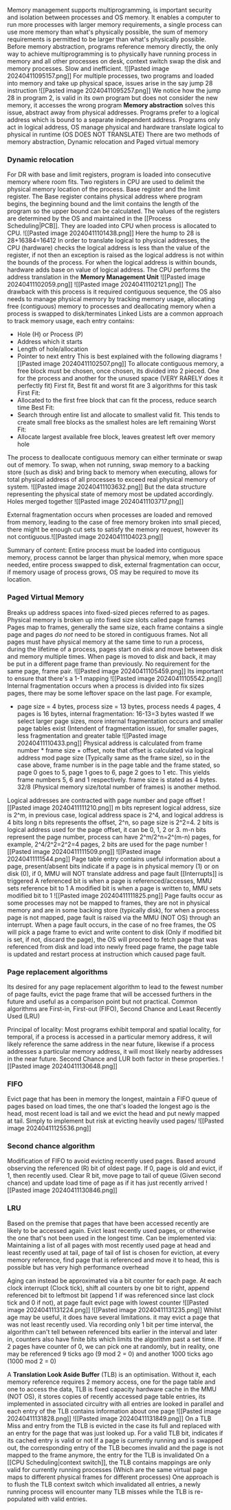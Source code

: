 Memory management supports multiprogramming, is important security and isolation between processes and OS memory. It enables a computer to run more processes with larger memory requirements, a single process can use more memory than what's physically possible, the sum of memory requirements is permitted to be larger than what's physically possible.
Before memory abstraction, programs reference memory directly, the only way to achieve multiprogramming is to physically have running process in memory and all other processes on desk, context switch swap the disk and memory processes. Slow and inefficient.
![[Pasted image 20240411095157.png]]
For multiple processes, two programs and loaded into memory and take up physical space, issues arise in the say jump 28 instruction
![[Pasted image 20240411095257.png]]
We notice how the jump 28 in program 2, is valid in its own program but does not consider the new memory, it accesses the wrong program
**Memory abstraction** solves this issue, abstract away from physical addresses. Programs prefer to a logical address which is bound to a separate independent address. Programs only act in logical address, OS manage physical and hardware translate logical to physical in runtime (OS DOES NOT TRANSLATE)
There are two methods of memory abstraction, Dynamic relocation and Paged virtual memory
### Dynamic relocation
For DR with base and limit registers, program is loaded into consecutive memory where room fits. Two registers in CPU are used to delimit the physical memory location of the process. Base register and the limit register.
The Base register contains physical address where program begins, the beginning bound and the limit contains the length of the program so the upper bound can be calculated.
The values of the registers are determined by the OS and maintained in the [[Process Scheduling|PCB]]. They are loaded into CPU when process is allocated to CPU.
![[Pasted image 20240411101438.png]]
Here the hump to 28 is 28+16384=16412
In order to translate logical to physical addresses, the CPU (hardware) checks the logical address is less than the value of the register, if not then an exception is raised as the logical address is not within the bounds of the process.
For when the logical address is within bounds, hardware adds base on value of logical address. The CPU performs the address translation in the **Memory Management Unit**
![[Pasted image 20240411102059.png]]
![[Pasted image 20240411102121.png]]
The drawback with this process is it required contiguous sequence, the OS also needs to manage physical memory by tracking memory usage, allocating free (contiguous) memory to processes and deallocating memory when a process is swapped to disk/terminates
Linked Lists are a common approach to track memory usage, each entry contains:
- Hole (H) or Process (P)
- Address which it starts
- Length of hole/allocation
- Pointer to next entry
This is best explained with the following diagrams
![[Pasted image 20240411102507.png]]
To allocate contiguous memory, a free block must be chosen, once chosen, its divided into 2 pieced. One for the process and another for the unused space (VERY RARELY does it perfectly fit)
First fit, Best fit and worst fit are 3 algorithms for this task
First Fit:
- Allocated to the first free block that can fit the process, reduce search time
Best Fit:
- Search through entire list and allocate to smallest valid fit. This tends to create small free blocks as the smallest holes are left remaining
Worst Fit:
- Allocate largest available free block, leaves greatest left over memory hole

The process to deallocate contiguous memory can either terminate or swap out of memory. To swap, when not running, swap memory to a backing store (such as disk) and bring back to memory when executing, allows for total physical address of all processes to exceed real physical memory of system.
![[Pasted image 20240411103632.png]]
But the data structure representing the physical state of memory most be updated accordingly. Holes merged together
![[Pasted image 20240411103717.png]]

External fragmentation occurs when processes are loaded and removed from memory, leading to the case of free memory broken into small pieced, there might be enough cut sets to satisfy the memory request, however its not contiguous.![[Pasted image 20240411104023.png]]

Summary of content:
Entire process must be loaded into contiguous memory, process cannot be larger than physical memory, when more space needed, entire process swapped to disk, external fragmentation can occur, if memory usage of process grows, OS may be required to move its location.

### Paged Virtual Memory
Breaks up address spaces into fixed-sized pieces referred to as pages.
Physical memory is broken up into fixed size slots called page frames
Pages map to frames, generally the same size, each frame contains a single page and pages *do not* need to be stored in contiguous frames.
Not all pages must have physical memory at the same time to run a process, during the lifetime of a process, pages start on disk and move between disk and memory multiple times. When page is moved to disk and back, it may be put in a different page frame than previously. No requirement for the same page, frame pair.
![[Pasted image 20240411105459.png]]
Its important to ensure that there's a 1-1 mapping
![[Pasted image 20240411105542.png]]
Internal fragmentation occurs when a process is divided into fix sizes pages, there may be some leftover space on the last page. For example,
- page size = 4 bytes, process size = 13 bytes, process needs 4 pages, 4 pages is 16 bytes, internal fragmentation: 16-13=3 bytes wasted
If we select larger page sizes, more internal fragmentation occurs and smaller page tables exist (Intendent of fragmentation issue), for smaller pages, less fragmentation and greater table
![[Pasted image 20240411110433.png]]
Physical address is calculated from frame number * frame size + offset, note that offset is calculated via logical address mod page size (Typically same as the frame size), so in the case above, frame number is in the page table and the frame stated, so page 0 goes to 5, page 1 goes to 6, page 2 goes to 1 etc. This yields frame numbers 5, 6 and 1 respectively. frame size is stated as 4 bytes. 32/8 (Physical memory size/total number of frames) is another method.

Logical addresses are contracted with page number and page offset
![[Pasted image 20240411111210.png]]
m bits represent logical address, size is 2^m, in previous case, logical address space is 2^4, and logical address is 4 bits long
n bits represents the offset, 2^n, so page size is 2^2=4. 2 bits is logical address used for the page offset, it can be 0, 1, 2 or 3.
m-n bits represent the page number, process can have 2^m/2^n=2^(m-n) pages, for example, 2^4/2^2=2^2=4 pages, 2 bits are used for the page number
![[Pasted image 20240411111509.png]]
![[Pasted image 20240411111544.png]]
Page table entry contains useful information about a page, present/absent bits indicate if a page is in physical memory (1) or on disk (0), if 0, MMU will NOT translate address and page fault [[Interrupts]] is triggered
A referenced bit is when a page is referenced/accesses, MMU sets reference bit to 1
A modified bit is when a page is written to, MMU sets modified bit to 1
![[Pasted image 20240411111825.png]]
Page faults occur as some processes may not be mapped to frames, they are not in physical memory and are in some backing store (typically disk), for when a process page is not mapped, page fault is raised via the MMU (NOT OS) through an interrupt. When a page fault occurs, in the case of no free frames, the OS will pick a page frame to evict and write content to disk (Only if modified bit is set, if not, discard the page), the OS will proceed to fetch page that was referenced from disk and load into newly freed page frame, the page table is updated and restart process at instruction which caused page fault.

### Page replacement algorithms
Its desired for any page replacement algorithm to lead to the fewest number of page faults, evict the page frame that will be accessed furthers in the future and useful as a comparison point but not practical. Common algorithms are First-in, First-out (FIFO), Second Chance and Least Recently Used (LRU)

Principal of locality:
Most programs exhibit temporal and spatial locality, for temporal, if a process is accessed in a particular memory address, it will likely reference the same address in the near future, likewise if a process addresses a particular memory address, it will most likely nearby addresses in the near future. Second Chance and LUR both factor in these properties.
![[Pasted image 20240411130648.png]]
### FIFO
Evict page that has been in memory the longest, maintain a FIFO queue of pages based on load times, the one that's loaded the longest ago is the head, most recent load is tail and we evict the head and put newly mapped at tail.
Simply to implement but risk at evicting heavily used pages/
![[Pasted image 20240411125536.png]]

### Second chance algorithm
Modification of FIFO to avoid evicting recently used pages. Based around observing the referenced (R) bit of oldest page. If 0, page is old and evict, if 1, then recently used. Clear R bit, move page to tail of queue (Given second chance) and update load time of page as if it has just recently arrived
![[Pasted image 20240411130846.png]]

### LRU
Based on the premise that pages that have been accessed recently are likely to be accessed again. Evict least recently used pages, or otherwise the one that's not been used in the longest time.
Can be implemented via: Maintaining a list of all pages with most recently used page at head and least recently used at tail, page of tail of list is chosen for eviction, at every memory reference, find page that is referenced and move it to head, this is possible but has very high performance overhead

Aging can instead be approximated via a bit counter for each page. At each clock interrupt (Clock tick), shift all counters by one bit to right, append referenced bit to leftmost bit (append 1 if was referenced since last clock tick and 0 if not), at page fault evict page with lowest counter
![[Pasted image 20240411131224.png]]
![[Pasted image 20240411131235.png]]
Whilst age may be useful, it does have several limitations. it may evict a page that was not least recently used. Via recording only 1 bit per time interval, the algorithm can't tell between referenced bits earlier in the interval and later in, counters also have finite bits which limits the algorithm past a set time. If 2 pages have counter of 0, we can pick one at randomly, but in reality, one may be referenced 9 ticks ago (9 mod 2 = 0) and another 1000 ticks ago (1000 mod 2 = 0)

A **Translation Look Aside Buffer** (TLB) is an optimisation. Without it, each memory reference requires 2 memory access, one for the page table and one to access the data, TLB is fixed capacity hardware cache in the MMU (NOT OS), it stores copies of recently accessed page table entries, its implemented in associated circuitry with all entries are looked in parallel and each entry of the TLB contains information about one page
![[Pasted image 20240411131828.png]]
![[Pasted image 20240411131849.png]]
On a TLB Miss and entry from the TLB is evicted in the case its full and replaced with an entry for the page that was just looked up.
For a valid TLB bit, indicates if its cached entry is valid or not
If a page is currently running and is swapped out, the corresponding entry of the TLB becomes invalid and the page is not mapped to the frame anymore, the entry for the TLB is invalidated
On a [[CPU Scheduling|context switch]], the TLB contains mappings are only valid for currently running processes (Which are the same virtual page maps to different physical frames for different processes)
One approach is to flush the TLB context switch which invalidated all entries, a newly running process will encounter many TLB misses while the TLB is re-populated with valid entries.
